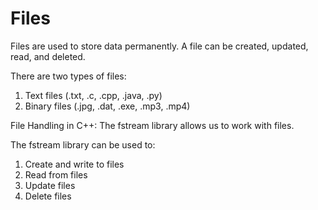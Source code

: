 # Files

Files are used to store data permanently.
A file can be created, updated, read, and deleted.

There are two types of files:

1. Text files (.txt, .c, .cpp, .java, .py)
2. Binary files (.jpg, .dat, .exe, .mp3, .mp4)

File Handling in C++:
The fstream library allows us to work with files.

The fstream library can be used to:

1. Create and write to files
2. Read from files
3. Update files
4. Delete files
